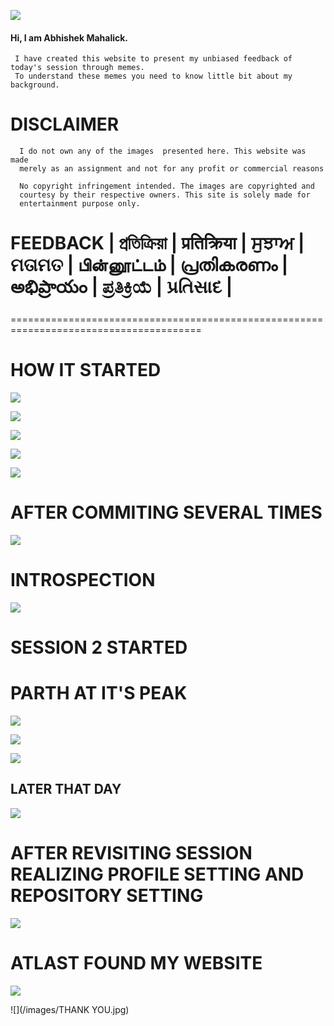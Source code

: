 ![](/images/welcome.jpg)


#### Hi, I am Abhishek Mahalick.

     I have created this website to present my unbiased feedback of today's session through memes.
     To understand these memes you need to know little bit about my background.

# DISCLAIMER

      I do not own any of the images  presented here. This website was made
      merely as an assignment and not for any profit or commercial reasons

      No copyright infringement intended. The images are copyrighted and 
      courtesy by their respective owners. This site is solely made for 
      entertainment purpose only.
 
#

# FEEDBACK | প্রতিক্রিয়া | प्रतिक्रिया | ਸੁਝਾਅ | ମତାମତ | பின்னூட்டம் | പ്രതികരണം | అభిప్రాయం | ಪ್ರತಿಕ್ರಿಯೆ | પ્રતિસાદ |

=======================================================================================

# HOW IT STARTED

![](/images/EX2.jpg)

![](/images/IN.jpg)

![](images/PE.jpg)

![](images/RE2RR.jpg)

![](/images/SS2.jpg)

# AFTER COMMITING SEVERAL TIMES

![](/images/SWAGSD.jpg)

# INTROSPECTION

![](/images/RE.jpg)

# SESSION 2 STARTED

# PARTH AT IT'S PEAK

![](/images/fast.jpg)

![](/images/TT3.jpg)

![](/images/SURS.jpg)

## LATER THAT DAY

![](/images/confus.jpg)

# AFTER REVISITING SESSION REALIZING PROFILE SETTING AND REPOSITORY SETTING

![](/images/SETTING.jpg)

# ATLAST FOUND MY WEBSITE
![](/images/3opecq.png)

![](/images/THANK YOU.jpg)
